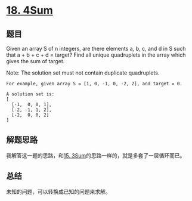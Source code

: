 # [18. 4Sum](https://leetcode-cn.com/problems/4sum/)

## 题目
Given an array S of n integers, are there elements a, b, c, and d in S such that a + b + c + d = target? Find all unique quadruplets in the array which gives the sum of target.

Note: The solution set must not contain duplicate quadruplets.
```
For example, given array S = [1, 0, -1, 0, -2, 2], and target = 0.

A solution set is:
[
  [-1,  0, 0, 1],
  [-2, -1, 1, 2],
  [-2,  0, 0, 2]
]
```
## 解题思路
我解答这一题的思路，和[15. 3Sum](./Algorithms/0015.3sum)的思路一样的，就是多套了一层循环而已。

## 总结
未知的问题，可以转换成已知的问题来求解。